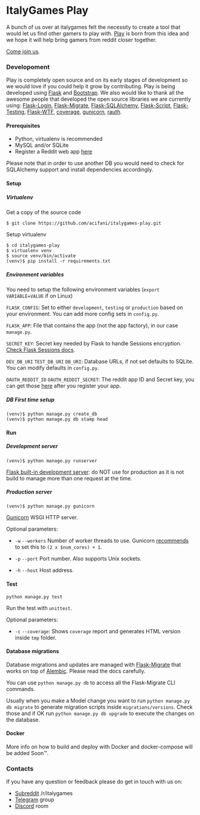 # ItalyGames Play

A bunch of us over at italygames felt the necessity to create a tool that would 
let us find other gamers to play with. [Play](https://play.italyga.me) is born 
from this idea and we hope it will help bring gamers from reddit closer together.

[Come join us](https://play.italyga.me).

### Developoment
Play is completely open source and on its early stages of development so we 
would love if you could help it grow by contributing.
Play is being developed using [Flask](http://flask.pocoo.org/) 
and [Bootstrap](https://getbootstrap.com/). 
We also would like to thank all the awesome people that developed the open source 
libraries we are currently using:
[Flask-Login](https://flask-login.readthedocs.io/en/latest/),
[Flask-Migrate](https://flask-migrate.readthedocs.io/en/latest/),
[Flask-SQLAlchemy](http://flask-sqlalchemy.pocoo.org/2.1/),
[Flask-Script](https://flask-script.readthedocs.io/en/latest/),
[Flask-Testing](https://pythonhosted.org/Flask-Testing/),
[Flask-WTF](https://flask-wtf.readthedocs.io/en/stable/),
[coverage](https://coverage.readthedocs.io/en/coverage-4.4.1/),
[gunicorn](http://gunicorn.org/),
[rauth](https://rauth.readthedocs.io/en/latest/).


#### Prerequisites

* Python, virtualenv is recommended
* MySQL and/or SQLite
* Register a Reddit web app [here](https://www.reddit.com/prefs/apps)

Please note that in order to use another DB you would need to check for SQLAlchemy 
support and install dependencies accordingly.

#### Setup

##### Virtualenv
Get a copy of the source code

```
$ git clone https://github.com/acifani/italygames-play.git
```

Setup virtualenv
```
$ cd italygames-play
$ virtualenv venv
$ source venv/bin/activate
(venv)$ pip install -r requirements.txt
```

##### Environment variables
You need to setup the following environment variables (`export VARIABLE=VALUE` if on Linux)

`FLASK_CONFIG`: Set to either `development`, `testing` or `production` based on your environment. You can add more config sets in `config.py`.

`FLASK_APP`: File that contains the app (not the app factory), in our case `manage.py`.

`SECRET_KEY`:  Secret key needed by Flask to handle Sessions encryption. [Check Flask Sessions docs](http://flask.pocoo.org/docs/0.12/quickstart/#sessions).

`DEV_DB_URI` `TEST_DB_URI` `DB_URI`: Database URLs, if not set defaults to SQLite. You can modify defaults in `config.py`.

`OAUTH_REDDIT_ID` `OAUTH_REDDIT_SECRET`: The reddit app ID and Secret key, you can get those [here](https://www.reddit.com/prefs/apps) after you register your app.

##### DB First time setup
```
(venv)$ python manage.py create_db
(venv)$ python manage.py db stamp head
```

#### Run

##### Development server
```
(venv)$ python manage.py runserver
```

[Flask built-in development server](http://flask.pocoo.org/docs/0.12/server/): 
do NOT use for production as it is not build to manage more than one request at the time.

##### Production server
```
(venv)$ python manage.py gunicorn
```
[Gunicorn](http://gunicorn.org/) WSGI HTTP server.

Optional parameters:

* `-w`  `--workers` Number of worker threads to use. Gunicorn [recommends](http://docs.gunicorn.org/en/stable/design.html#how-many-workers) to set this to `(2 x $num_cores) + 1`.

* `-p`  `--port` Port number. Also supports Unix sockets.

* `-h`  `--host` Host address.

#### Test
```
python manage.py test
```
Run the test with `unittest`.

Optional parameters:
* `-c` `--coverage`: Shows `coverage` report and generates HTML version inside `tmp` folder.

#### Database migrations
Database migrations and updates are managed with [Flask-Migrate](https://flask-migrate.readthedocs.io/en/latest/) 
that works on top of [Alembic](http://alembic.zzzcomputing.com/en/latest/). Please read the docs carefully.

You can use `python manage.py db` to access all the Flask-Migrate CLI commands.

Usually when you make a Model change you want to run `python manage.py db migrate` 
to generate migration scripts inside `migrations/versions`. Check those and if OK
run `python manage.py db upgrade` to execute the changes on the database.

#### Docker
More info on how to build and deploy with Docker and docker-compose will be added Soon™.

### Contacts
If you have any question or feedback please do get in touch with us on:
* [Subreddit](https://www.reddit.com/r/italygames/) /r/italygames
* [Telegram](https://t.me/joinchat/AAAAAEHF2KTVrbvj899Vsw) group
* [Discord](https://discord.gg/4SYwXK8) room
